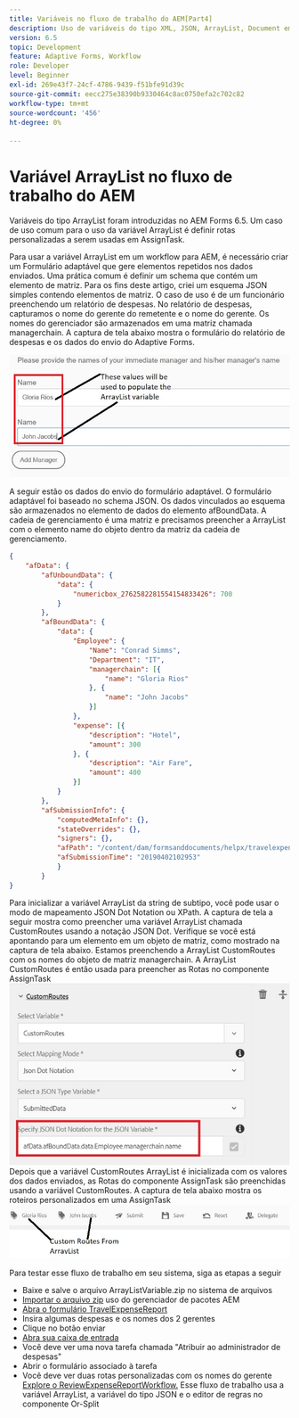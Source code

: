 ```yaml
---
title: Variáveis no fluxo de trabalho do AEM[Part4]
description: Uso de variáveis do tipo XML, JSON, ArrayList, Document em um workflow AEM
version: 6.5
topic: Development
feature: Adaptive Forms, Workflow
role: Developer
level: Beginner
exl-id: 269e43f7-24cf-4786-9439-f51bfe91d39c
source-git-commit: eecc275e38390b9330464c8ac0750efa2c702c82
workflow-type: tm+mt
source-wordcount: '456'
ht-degree: 0%

---
```


# Variável ArrayList no fluxo de trabalho do AEM

Variáveis do tipo ArrayList foram introduzidas no AEM Forms 6.5. Um caso de uso comum para o uso da variável ArrayList é definir rotas personalizadas a serem usadas em AssignTask.

Para usar a variável ArrayList em um workflow para AEM, é necessário criar um Formulário adaptável que gere elementos repetidos nos dados enviados. Uma prática comum é definir um schema que contém um elemento de matriz. Para os fins deste artigo, criei um esquema JSON simples contendo elementos de matriz. O caso de uso é de um funcionário preenchendo um relatório de despesas. No relatório de despesas, capturamos o nome do gerente do remetente e o nome do gerente. Os nomes do gerenciador são armazenados em uma matriz chamada managerchain. A captura de tela abaixo mostra o formulário do relatório de despesas e os dados do envio do Adaptive Forms.

![relatório de despesas](assets/expensereport.jpg)

A seguir estão os dados do envio do formulário adaptável. O formulário adaptável foi baseado no schema JSON. Os dados vinculados ao esquema são armazenados no elemento de dados do elemento afBoundData. A cadeia de gerenciamento é uma matriz e precisamos preencher a ArrayList com o elemento name do objeto dentro da matriz da cadeia de gerenciamento.

```json
{
    "afData": {
        "afUnboundData": {
            "data": {
                "numericbox_2762582281554154833426": 700
            }
        },
        "afBoundData": {
            "data": {
                "Employee": {
                    "Name": "Conrad Simms",
                    "Department": "IT",
                    "managerchain": [{
                        "name": "Gloria Rios"
                    }, {
                        "name": "John Jacobs"
                    }]
                },
                "expense": [{
                    "description": "Hotel",
                    "amount": 300
                }, {
                    "description": "Air Fare",
                    "amount": 400
                }]
            }
        },
        "afSubmissionInfo": {
            "computedMetaInfo": {},
            "stateOverrides": {},
            "signers": {},
            "afPath": "/content/dam/formsanddocuments/helpx/travelexpensereport",
            "afSubmissionTime": "20190402102953"
            }
        }
}
```

Para inicializar a variável ArrayList da string de subtipo, você pode usar o modo de mapeamento JSON Dot Notation ou XPath. A captura de tela a seguir mostra como preencher uma variável ArrayList chamada CustomRoutes usando a notação JSON Dot. Verifique se você está apontando para um elemento em um objeto de matriz, como mostrado na captura de tela abaixo. Estamos preenchendo a ArrayList CustomRoutes com os nomes do objeto de matriz managerchain.
A ArrayList CustomRoutes é então usada para preencher as Rotas no componente AssignTask
![customroute](assets/arraylist.jpg)
Depois que a variável CustomRoutes ArrayList é inicializada com os valores dos dados enviados, as Rotas do componente AssignTask são preenchidas usando a variável CustomRoutes. A captura de tela abaixo mostra os roteiros personalizados em uma AssignTask
![asingtask](assets/customactions.jpg)

Para testar esse fluxo de trabalho em seu sistema, siga as etapas a seguir

* Baixe e salve o arquivo ArrayListVariable.zip no sistema de arquivos
* [Importar o arquivo zip](assets/arraylistvariable.zip) uso do gerenciador de pacotes AEM
* [Abra o formulário TravelExpenseReport](http://localhost:4502/content/dam/formsanddocuments/helpx/travelexpensereport/jcr:content?wcmmode=disabled)
* Insira algumas despesas e os nomes dos 2 gerentes
* Clique no botão enviar
* [Abra sua caixa de entrada](http://localhost:4502/aem/inbox)
* Você deve ver uma nova tarefa chamada &quot;Atribuir ao administrador de despesas&quot;
* Abrir o formulário associado à tarefa
* Você deve ver duas rotas personalizadas com os nomes do gerente
  [Explore o ReviewExpenseReportWorkflow.](http://localhost:4502/editor.html/conf/global/settings/workflow/models/ReviewExpenseReport.html) Esse fluxo de trabalho usa a variável ArrayList, a variável do tipo JSON e o editor de regras no componente Or-Split
